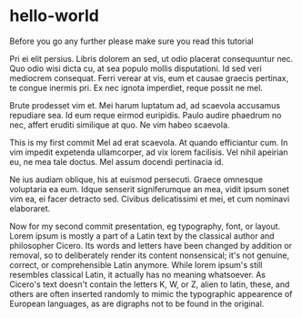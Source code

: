 # hello-world
Before you go any further please make sure you read this tutorial

Pri ei elit persius. Libris dolorem an sed, ut odio placerat consequuntur nec. Quo odio wisi dicta cu, at sea populo mollis disputationi. Id sed veri mediocrem consequat. Ferri verear at vis, eum et causae graecis pertinax, te congue inermis pri. Ex nec ignota imperdiet, reque possit ne mel.

Brute prodesset vim et. Mei harum luptatum ad, ad scaevola accusamus repudiare sea. Id eum reque eirmod euripidis. Paulo audire phaedrum no nec, affert eruditi similique at quo. Ne vim habeo scaevola.

This is my first commit
Mel ad erat scaevola. At quando efficiantur cum. In vim impedit expetenda ullamcorper, ad vix lorem facilisis. Vel nihil apeirian eu, ne mea tale doctus. Mel assum docendi pertinacia id.

Ne ius audiam oblique, his at euismod persecuti. Graece omnesque voluptaria ea eum. Idque senserit signiferumque an mea, vidit ipsum sonet vim ea, ei facer detracto sed. Civibus delicatissimi et mei, et cum nominavi elaboraret.

Now for my second commit
presentation, eg typography, font, or layout. Lorem ipsum is mostly a part of a Latin text by the classical author and philosopher Cicero. Its words and letters have been changed by addition or removal, so to deliberately render its content nonsensical; it's not genuine, correct, or comprehensible Latin anymore. While lorem ipsum's still resembles classical Latin, it actually has no meaning whatsoever. As Cicero's text doesn't contain the letters K, W, or Z, alien to latin, these, and others are often inserted randomly to mimic the typographic appearence of European languages, as are digraphs not to be found in the original.
